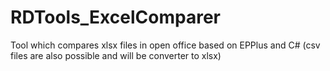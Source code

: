 # RDTools_ExcelComparer
Tool which compares xlsx files in open office based on EPPlus and C# (csv files are also possible and will be converter to xlsx)

